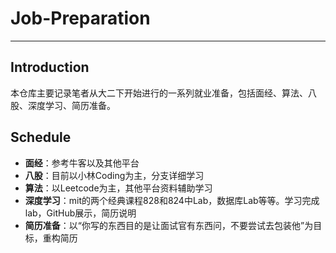 # Job-Preparation
---

## Introduction

本仓库主要记录笔者从大二下开始进行的一系列就业准备，包括面经、算法、八股、深度学习、简历准备。

## Schedule

- **面经**：参考牛客以及其他平台
- **八股**：目前以小林Coding为主，分支详细学习
- **算法**：以Leetcode为主，其他平台资料辅助学习
- **深度学习**：mit的两个经典课程828和824中Lab，数据库Lab等等。学习完成lab，GitHub展示，简历说明
- **简历准备**：以“你写的东西目的是让面试官有东西问，不要尝试去包装他”为目标，重构简历
